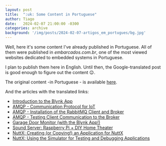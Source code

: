 ```yaml
---
layout: post
title:  ":uk: Some Content in Portuguese"
author: Tiago
date:   2024-02-07 21:00:00 -0300
categories: archive
background: '/img/posts/2024-02-07-artigos_em_portugues/bg.jpg'
---
```


Well, here it's some content I've already published in Portuguese. All of them were published in *embarcados.com.br*, one of the most viewed websites dedicated to embedded systems in Portuguese.

I plan to publish them here in English. Until then, the Google-translated post is good enough to figure out the content :wink:.

The original content -in Portuguese - is available [here](https://embarcados.com.br/author/tiago_medicci/).

And the articles with the translated links:
- [Introduction to the Blynk App](https://embarcados-com-br.translate.goog/introducao-ao-blynk-app/?_x_tr_sl=auto&_x_tr_tl=en&_x_tr_hl=pt-BR&_x_tr_pto=wapp)
- [AMQP - Communication Protocol for IoT](https://embarcados-com-br.translate.goog/amqp-protocolo-de-comunicacao-para-iot/?_x_tr_sl=auto&_x_tr_tl=en&_x_tr_hl=pt-BR&_x_tr_pto=wapp)
- [AMQP - Installation of the RabbitMQ Client and Broker](https://embarcados-com-br.translate.goog/amqp-instalacao-do-broker-rabbitmq/?_x_tr_sl=auto&_x_tr_tl=en&_x_tr_hl=pt-BR&_x_tr_pto=wapp)
- [AMQP - Testing Client Communication to the Broker](https://embarcados-com-br.translate.goog/amqp-cliente-pika-e-broker-rabbitmq/?_x_tr_sl=auto&_x_tr_tl=en&_x_tr_hl=pt-BR&_x_tr_pto=wapp)
- [Garage Door Monitor (with the Blynk App!)](https://embarcados-com-br.translate.goog/monitor-do-portao-de-garagem-com-o-blynk-app/?_x_tr_sl=auto&_x_tr_tl=en&_x_tr_hl=pt-BR&_x_tr_pto=wapp)
- [Sound Server: Raspberry Pi + DIY Home Theater](https://embarcados-com-br.translate.goog/servidor-de-som-raspberry-pi-home-theater-diy/?_x_tr_sl=auto&_x_tr_tl=en&_x_tr_hl=pt-BR&_x_tr_pto=wapp)
- [NuttX: Creating (or Copying!) an Application for NuttX](https://embarcados-com-br.translate.goog/nuttx-criando-ou-copiando-uma-aplicacao-para-o-nuttx/?_x_tr_sl=auto&_x_tr_tl=en&_x_tr_hl=pt-BR&_x_tr_pto=wapp)
- [NuttX: Using the Simulator for Testing and Debugging Applications](https://embarcados-com-br.translate.goog/nuttx-usando-o-simulador-para-testes-e-debugging-de-aplicacoes/?_x_tr_sl=auto&_x_tr_tl=en&_x_tr_hl=pt-BR&_x_tr_pto=wapp)
